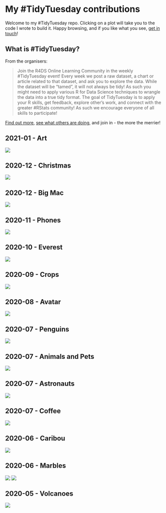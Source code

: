 My \#TidyTuesday contributions
================

Welcome to my \#TidyTuesday repo. Clicking on a plot will take you to
the code I wrote to build it. Happy browsing, and if you like what you
see, [get in touch](https://twitter.com/cararthompson)!

## What is \#TidyTuesday?

From the organisers:

> Join the R4DS Online Learning Community in the weekly \#TidyTuesday
> event! Every week we post a raw dataset, a chart or article related to
> that dataset, and ask you to explore the data. While the dataset will
> be “tamed”, it will not always be tidy! As such you might need to
> apply various R for Data Science techniques to wrangle the data into a
> true tidy format. The goal of TidyTuesday is to apply your R skills,
> get feedback, explore other’s work, and connect with the greater
> \#RStats community! As such we encourage everyone of all skills to
> participate!

[Find out
more](https://github.com/rfordatascience/tidytuesday/blob/master/README.md),
[see what others are
doing](https://twitter.com/hashtag/TidyTuesday?src=hashtag_click), and
join in - the more the merrier!

## 2021-01 - Art

<a href='scripts/202101_art.R' target='_blank'><img src="plots/202101_art.png" align="center"/></a>

## 2020-12 - Christmas

<a href='scripts/202012_christmasCard.R' target='_blank'><img src="plots/202012_christmasCard.gif" align="center"/></a>

## 2020-12 - Big Mac

<a href='scripts/202012_bigmac.R' target='_blank'><img src="plots/202012_bigmac.gif" align="center"/></a>

## 2020-11 - Phones

<a href='scripts/202011_phones.R' target='_blank'><img src="plots/202011_phones.png" align="center"/></a>

## 2020-10 - Everest

<a href='scripts/202010_everest.R' target='_blank'><img src="plots/202010_everest.png" align="center"/></a>

## 2020-09 - Crops

<a href='scripts/202009_crops.R' target='_blank'><img src="plots/202009_crops.png" align="center"/></a>

## 2020-08 - Avatar

<a href='scripts/202008_avatar.R' target='_blank'><img src="plots/202008_avatar.png" align="center"/></a>

## 2020-07 - Penguins

<a href='scripts/202007d_penguins.R' target='_blank'><img src="plots/202007d_penguins.png" align="center"/></a>

## 2020-07 - Animals and Pets

<a href='scripts/202007c_pets.R' target='_blank'><img src="plots/202007c_pets.gif" align="center"/></a>

## 2020-07 - Astronauts

<a href='scripts/202007b_astronauts.R' target='_blank'><img src="plots/202007b_astronauts.png" align="center"/></a>

## 2020-07 - Coffee

<a href='scripts/202007_coffee.R' target='_blank'><img src="plots/202007_coffee.png" align="center"/></a>

## 2020-06 - Caribou

<a href='scripts/202006b_caribou.R' target='_blank'><img src="plots/202006b_caribou.gif" align="center"/></a>

## 2020-06 - Marbles

<a href='scripts/202006_marbles.R' target='_blank'><img src="plots/202006_marbles1.gif" align="center"/></a>
<a href='scripts/202006_marbles.R' target='_blank'><img src="plots/202006_marbles2.gif" align="center"/></a>

## 2020-05 - Volcanoes

<a href='scripts/202005_volcanoes.R' target='_blank'><img src="plots/202005_volcanoes.gif" align="center"/></a>
